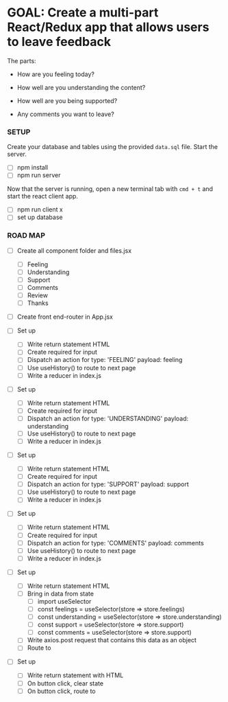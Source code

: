 # GOAL: Create a multi-part React/Redux app that allows users to leave feedback
The parts:
- How are you feeling today?
<!-- ![feeling](wireframes/feeling.png) -->
- How well are you understanding the content?
<!-- ![understanding](wireframes/understanding.png) -->
- How well are you being supported?
<!-- ![support](wireframes/supported.png) -->
- Any comments you want to leave?
<!-- ![comments](wireframes/comments.png) -->

### SETUP
Create your database and tables using the provided `data.sql` file. Start the server.

- [ ] npm install
- [ ] npm run server

Now that the server is running, open a new terminal tab with `cmd + t` and start the react client app.

- [ ] npm run client
x
- [ ] set up database

### ROAD MAP

- [ ] Create all component folder and files.jsx
    - [ ] Feeling
    - [ ] Understanding
    - [ ] Support
    - [ ] Comments
    - [ ] Review
    - [ ] Thanks

- [ ] Create front end-router in App.jsx

- [ ] Set up <Feeling />
    - [ ] Write return statement HTML
    - [ ] Create required for input
    - [ ] Dispatch an action for type: 'FEELING' payload: feeling
    - [ ] Use useHistory() to route to next page
    - [ ] Write a reducer in index.js

- [ ] Set up <Understanding />
    - [ ] Write return statement HTML
    - [ ] Create required for input
    - [ ] Dispatch an action for type: 'UNDERSTANDING' payload: understanding
    - [ ] Use useHistory() to route to next page
    - [ ] Write a reducer in index.js

- [ ] Set up <Support />
    - [ ] Write return statement HTML
    - [ ] Create required for input
    - [ ] Dispatch an action for type: 'SUPPORT' payload: support
    - [ ] Use useHistory() to route to next page
    - [ ] Write a reducer in index.js

- [ ] Set up <Comments />
    - [ ] Write return statement HTML
    - [ ] Create required for input
    - [ ] Dispatch an action for type: 'COMMENTS' payload: comments
    - [ ] Use useHistory() to route to next page
    - [ ] Write a reducer in index.js

- [ ] Set up <Review />
    - [ ] Write return statement HTML
    - [ ] Bring in data from state
        - [ ] import useSelector
        - [ ] const feelings = useSelector(store => store.feelings)
        - [ ] const understanding = useSelector(store => store.understanding)
        - [ ] const support = useSelector(store => store.support)
        - [ ] const comments = useSelector(store => store.support)
    - [ ] Write axios.post request that contains this data as an object
    - [ ] Route to <Thanks />

- [ ] Set up <Thanks />
    - [ ] Write return statement with HTML
    - [ ] On button click, clear state
    - [ ] On button click, route to <Feeling />
